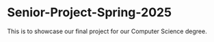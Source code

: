 # Senior-Project-Spring-2025
This is to showcase our final project for our Computer Science degree.
